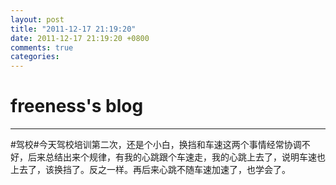 ```yaml
---
layout: post
title: "2011-12-17 21:19:20"
date: 2011-12-17 21:19:20 +0800
comments: true
categories: 
---
```


# freeness's blog

----------

>
\#驾校\#今天驾校培训第二次，还是个小白，换挡和车速这两个事情经常协调不好，后来总结出来个规律，有我的心跳跟个车速走，我的心跳上去了，说明车速也上去了，该换挡了。反之一样。再后来心跳不随车速加速了，也学会了。